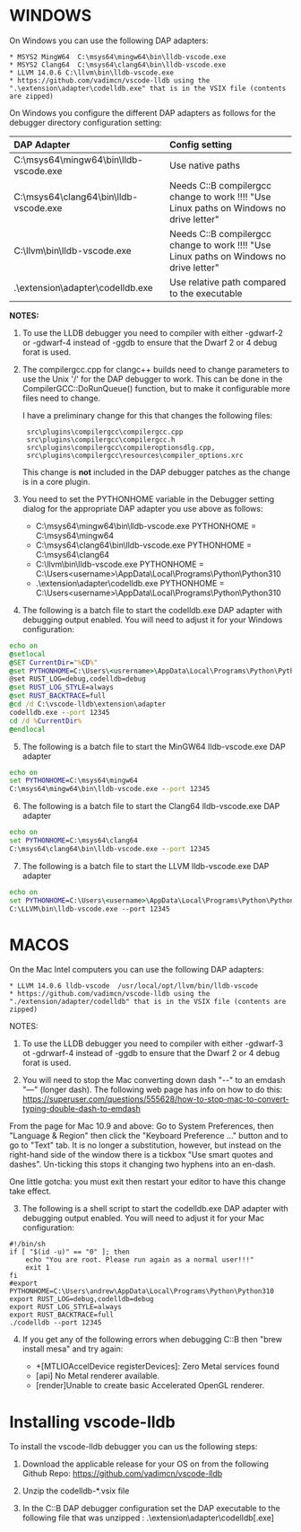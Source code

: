 # WINDOWS

On Windows you can use the following DAP adapters:

    * MSYS2 MingW64  C:\msys64\mingw64\bin\lldb-vscode.exe
    * MSYS2 Clang64  C:\msys64\clang64\bin\lldb-vscode.exe
    * LLVM 14.0.6 C:\llvm\bin\lldb-vscode.exe
    * https://github.com/vadimcn/vscode-lldb using the ".\extension\adapter\codelldb.exe" that is in the VSIX file (contents are zipped)

On Windows you configure the different DAP adapters as follows for the debugger directory configuration setting:

|         DAP Adapter                   | Config setting                                 |
|:------------------------------------- |:---------------------------------------------- |
| C:\msys64\mingw64\bin\lldb-vscode.exe | Use native paths                               |
| C:\msys64\clang64\bin\lldb-vscode.exe | Needs C::B compilergcc change to work !!!!  "Use Linux paths on Windows no drive letter" |
| C:\llvm\bin\lldb-vscode.exe           | Needs C::B compilergcc change to work !!!!  "Use Linux paths on Windows no drive letter" |
| .\extension\adapter\codelldb.exe      | Use relative path compared to the executable   |

**NOTES:**

1. To use the LLDB debugger you need to compiler with either -gdwarf-2 or -gdwarf-4 instead of -ggdb to ensure that the Dwarf 2 or 4 debug forat is used.

2. The compilergcc.cpp for clangc++ builds need to change parameters to use the Unix '/' for the DAP debugger to work. This can be done in the
    CompilerGCC::DoRunQueue() function, but to make it configurable more files need to change.

    I have a preliminary change for this that changes the following files:

        src\plugins\compilergcc\compilergcc.cpp
        src\plugins\compilergcc\compilergcc.h
        src\plugins\compilergcc\compileroptionsdlg.cpp,
        src\plugins\compilergcc\resources\compiler_options.xrc

    This change is **not** included in the DAP debugger patches as the change is in a core plugin.

3. You need to set the PYTHONHOME variable in the Debugger setting dialog for the appropriate DAP adapter you use above as follows:
    * C:\msys64\mingw64\bin\lldb-vscode.exe       PYTHONHOME = C:\msys64\mingw64
    * C:\msys64\clang64\bin\lldb-vscode.exe       PYTHONHOME = C:\msys64\clang64
    * C:\llvm\bin\lldb-vscode.exe                 PYTHONHOME = C:\Users\<username>\AppData\Local\Programs\Python\Python310
    * .\extension\adapter\codelldb.exe            PYTHONHOME = C:\Users\<username>\AppData\Local\Programs\Python\Python310

4. The following is a batch file to start the codelldb.exe DAP adapter with debugging output enabled. You will need to adjust it for your Windows configuration:

```bat
echo on
@setlocal
@SET CurrentDir="%CD%"
@set PYTHONHOME=C:\Users\<usrername>\AppData\Local\Programs\Python\Python310\
@set RUST_LOG=debug,codelldb=debug
@set RUST_LOG_STYLE=always
@set RUST_BACKTRACE=full
@cd /d C:\vscode-lldb\extension\adapter
codelldb.exe --port 12345
cd /d %CurrentDir%
@endlocal
```

5. The following is a batch file to start the MinGW64 lldb-vscode.exe DAP adapter

```bat
echo on
set PYTHONHOME=C:\msys64\mingw64
C:\msys64\mingw64\bin\lldb-vscode.exe --port 12345
```

6. The following is a batch file to start the Clang64 lldb-vscode.exe DAP adapter

```bat
echo on
set PYTHONHOME=C:\msys64\clang64
C:\msys64\clang64\bin\lldb-vscode.exe --port 12345
```

7. The following is a batch file to start the LLVM lldb-vscode.exe DAP adapter

```bat
echo on
set PYTHONHOME=C:\Users\<username>\AppData\Local\Programs\Python\Python310\
C:\LLVM\bin\lldb-vscode.exe --port 12345
```

# MACOS

On the Mac Intel computers you can use the following DAP adapters:

    * LLVM 14.0.6 lldb-vscode  /usr/local/opt/llvm/bin/lldb-vscode
    * https://github.com/vadimcn/vscode-lldb using the "./extension/adapter/codelldb" that is in the VSIX file (contents are zipped)

NOTES:

1. To use the LLDB debugger you need to compiler with either -gdwarf-3 ot -gdrwarf-4 instead of -ggdb to ensure that the Dwarf 2 or 4 debug forat is used.

2. You will need to stop the Mac converting down dash "--" to an emdash "—" (longer dash). The following web page has info on how to do this:
<https://superuser.com/questions/555628/how-to-stop-mac-to-convert-typing-double-dash-to-emdash>

From the page for Mac 10.9 and above:
Go to System Preferences, then "Language & Region" then click the "Keyboard Preference ..." button and to go to "Text" tab.
It is no longer a substitution, however, but instead on the right-hand side of the window there is a tickbox "Use smart quotes and dashes". Un-ticking this stops it changing two hyphens into an en-dash.

One little gotcha: you must exit then restart your editor to have this change take effect.

3. The following is a shell script to start the codelldb.exe DAP adapter with debugging output enabled. You will need to adjust it for your Mac configuration:

  ```shell
  #!/bin/sh
  if [ "$(id -u)" == "0" ]; then
      echo "You are root. Please run again as a normal user!!!"
      exit 1
  fi
  #export PYTHONHOME=C:\Users\andrew\AppData\Local\Programs\Python\Python310
  export RUST_LOG=debug,codelldb=debug
  export RUST_LOG_STYLE=always
  export RUST_BACKTRACE=full
  ./codelldb --port 12345
  ```

4. If you get any of the following errors when debugging C::B then "brew install mesa" and try again:

    * +[MTLIOAccelDevice registerDevices]: Zero Metal services found
    * [api] No Metal renderer available.
    * [render]Unable to create basic Accelerated OpenGL renderer.

# Installing vscode-lldb

To install the vscode-lldb debugger you can us the following steps:

1. Download the applicable release for your OS on from the following Github Repo:
    <https://github.com/vadimcn/vscode-lldb>

2. Unzip the codelldb-*.vsix file

3. In the C::B DAP debugger configuration set the DAP executable to the following file that was unzipped :
    .\extension\adapter\codelldb[.exe]
